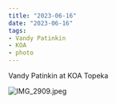 ```yaml
---
title: "2023-06-16"
date: "2023-06-16"
tags:
- Vandy Patinkin
- KOA
- photo
---
```

Vandy Patinkin at KOA Topeka

![IMG_2909.jpeg](/assets/IMG_2909_1688172841312_0.jpeg)
